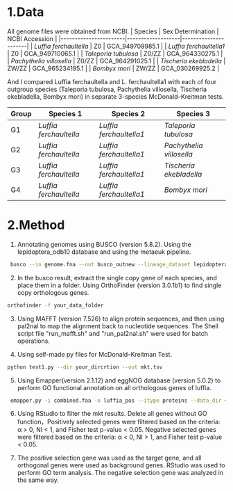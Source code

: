 # **1.Data**

 All genome files were obtained from NCBI.
| Species               | Sex Determination | NCBI Accession       |
|-----------------------|-------------------|----------------------|
| *Luffia ferchaultella*     | Z0                | GCA_949709985.1       |
| *Luffia ferchaultella1*    | Z0                | GCA_949710065.1       |
| *Taleporia tubulosa*       | Z0/ZZ             | GCA_964330275.1       |
| *Pachythelia villosella*   | Z0/ZZ             | GCA_964291025.1       |
| *Tischeria ekebladella*    | ZW/ZZ             | GCA_965234195.1       |
| *Bombyx mori*              | ZW/ZZ             | GCA_030269925.2       |

And I compared Luffia ferchaultella and L. ferchaultella1 with each of four outgroup species (Taleporia tubulosa, Pachythelia villosella, Tischeria ekebladella, Bombyx mori) in separate 3-species McDonald–Kreitman tests.

| Group | Species 1                  | Species 2                    | Species 3                  |
|-------|----------------------------|------------------------------|----------------------------|
| G1    | *Luffia ferchaultella*     | *Luffia ferchaultella1*      | *Taleporia tubulosa*       |
| G2    | *Luffia ferchaultella*     | *Luffia ferchaultella1*      | *Pachythelia villosella*   |
| G3    | *Luffia ferchaultella*     | *Luffia ferchaultella1*      | *Tischeria ekebladella*    |
| G4    | *Luffia ferchaultella*     | *Luffia ferchaultella1*      | *Bombyx mori*              |


# **2.Method**

 1. Annotating genomes using BUSCO (version 5.8.2). Using the lepidoptera_odb10 database and using the metaeuk pipeline.

```bash
 busco --in genome.fna --out busco_outnew --lineage_dataset lepidoptera_odb10 --mode genome --metaeuk --cpu 16
```

2. In the busco result, extract the single copy gene of each species, and place them in a folder. Using OrthoFinder (version 3.0.1b1) to find single copy orthologous genes.

```bash
orthofinder -f your_data_folder
```
3. Using MAFFT (version 7.526) to align protein sequences, and then using pal2nal to map the alignment back to nucleotide sequences. The Shell script file "run_mafft.sh" and "run_pal2nal.sh" were used for batch operations.

4. Using self-made py files for McDonald–Kreitman Test.

```bash
python test1.py --dir your_dircrtion --out mkt.tsv
```
5. Using Emapper(version 2.1.12) and eggNOG database (version 5.0.2) to perform GO functional annotation on all orthologous genes of luffia.

```bash
 emapper.py -i combined.faa -o luffia_pos --itype proteins --data_dir ~/eggnog_data --cpu 16
 ```
   
6. Using RStudio to filter the mkt results. Delete all genes without GO function，Positively selected genes were filtered based on the criteria: α > 0, NI < 1, and Fisher test p-value < 0.05. Negative selected genes were filtered based on the criteria: α < 0, NI > 1, and Fisher test p-value < 0.05.

7. The positive selection gene was used as the target gene, and all orthogonal genes were used as background genes. RStudio was used to perform GO term analysis. The negative selection gene was analyzed in the same way.
